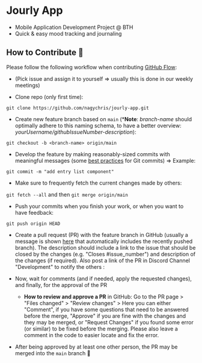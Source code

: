 # Jourly App
- Mobile Application Development Project @ BTH
- Quick & easy mood tracking and journaling

## How to Contribute :rocket:

Please follow the following workflow when contributing [GitHub Flow](https://docs.github.com/en/get-started/quickstart/github-flow):

- (Pick issue and assign it to yourself => usually this is done in our weekly meetings)

- Clone repo (only first time):

`git clone https://github.com/nagychris/jourly-app.git`

- Create new feature branch based on `main` (***Note**: _branch-name_ should optimally adhere to this naming schema, to have a better overview: _yourUsername/githubIssueNumber-description_):

 `git checkout -b <branch-name> origin/main`

- Develop the feature by making reasonably-sized commits with meaningful messages (some [best practices](https://gist.github.com/luismts/495d982e8c5b1a0ced4a57cf3d93cf60) for Git commits) => Example: 

`git commit -m "add entry list component"`

- Make sure to frequently fetch the current changes made by others: 

`git fetch --all` and then `git merge origin/main`

- Push your commits when you finish your work, or when you want to have feedback: 

`git push origin HEAD` 

- Create a pull request (PR) with the feature branch in GitHub (usually a message is shown [here](https://github.com/nagychris/jourly-app/pulls) that automatically includes the recently pushed branch). The description should include a link to the issue that should be closed by the changes (e.g. "Closes #issue_number") and description of the changes (if required). Also post a link of the PR in Discord Channel "Development" to notify the others :

- Now, wait for comments (and if needed, apply the requested changes), and finally, for the approval of the PR 

  - **How to review and approve a PR** in GitHub: Go to the PR page > "Files changed" > "Review changes" > Here you can either "Comment", if you have some questions that need to be answered before the merge, "Approve" if you are fine with the changes and they may be merged, or "Request Changes" if you found some error (or similar) to be fixed before the merging. Please also leave a comment in the code to easier locate and fix the error.

- After being approved by at least one other person, the PR may be merged into the `main` branch :clap:



